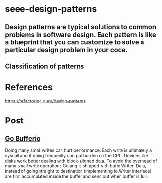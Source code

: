 

# seee-design-patterns

## Design patterns are typical solutions to common problems in software design. Each pattern is like a blueprint that you can customize to solve a particular design problem in your code.

## Classification of patterns

# References

https://refactoring.guru/design-patterns

# Post

## [Go Bufferio](https://medium.com/golangspec/introduction-to-bufio-package-in-golang-ad7d1877f762)

Doing many small writes can hurt performance. Each write is ultimately a syscall and if doing frequently can put burden on the CPU. Devices like disks work better dealing with block-aligned data. To avoid the overhead of many small write operations Golang is shipped with bufio.Writer. Data, instead of going straight to destination (implementing io.Writer interface) are first accumulated inside the buffer and send out when buffer is full.
